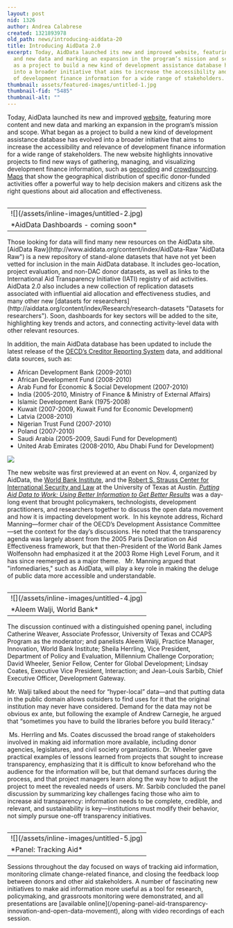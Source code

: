 ```yaml
---
layout: post
nid: 1326
author: Andrea Calabrese
created: 1321893978
old_path: news/introducing-aiddata-20
title: Introducing AidData 2.0
excerpt: Today, AidData launched its new and improved website, featuring more content
  and new data and marking an expansion in the program’s mission and scope. What began
  as a project to build a new kind of development assistance database has evolved
  into a broader initiative that aims to increase the accessibility and relevance
  of development finance information for a wide range of stakeholders.
thumbnail: assets/featured-images/untitled-1.jpg
thumbnail-fid: "5485"
thumbnail-alt: ""
---
```


Today, AidData launched its new and improved [website](http://www.aiddata.org "AidData Portal"), featuring more content and new data and marking an expansion in the program’s mission and scope. What began as a project to build a new kind of development assistance database has evolved into a broader initiative that aims to increase the accessibility and relevance of development finance information for a wide range of stakeholders. The new website highlights innovative projects to find new ways of gathering, managing, and visualizing development finance information, such as [geocoding](http://www.aiddata.org/content/index/Services/geocoding "Geocoding") and [crowdsourcing](http://www.aiddata.org/content/index/Initiatives/uganda-crowdsourcing "Crowdsourcing"). [Maps](http://www.aiddata.org/content/index/Maps) that show the geographical distribution of specific donor-funded activities offer a powerful way to help decision makers and citizens ask the right questions about aid allocation and effectiveness.

<table align="left" border="0"><tbody><tr><td>![](/assets/inline-images/untitled-2.jpg)</td></tr><tr><td>*AidData Dashboards - coming soon*</td></tr></tbody></table>Those looking for data will find many new resources on the AidData site. [AidData Raw](http://www.aiddata.org/content/index/AidData-Raw "AidData Raw") is a new repository of stand-alone datasets that have not yet been vetted for inclusion in the main AidData database. It includes geo-location, project evaluation, and non-DAC donor datasets, as well as links to the International Aid Transparency Initiative (IATI) registry of aid activities. AidData 2.0 also includes a new collection of replication datasets associated with influential aid allocation and effectiveness studies, and many other new [datasets for researchers](http://aiddata.org/content/index/Research/research-datasets "Datasets for researchers"). Soon, dashboards for key sectors will be added to the site, highlighting key trends and actors, and connecting activity-level data with other relevant resources.

In addition, the main AidData database has been updated to include the latest release of the [OECD’s Creditor Reporting System](http://stats.oecd.org/Index.aspx?DatasetCode=CRSNEW "OECD's Creditor Reporting System") data, and additional data sources, such as:

- African Development Bank (2009-2010)
- African Development Fund (2008-2010)
- Arab Fund for Economic & Social Development (2007-2010)
- India (2005-2010, Ministry of Finance & Ministry of External Affairs)
- Islamic Development Bank (1975-2008)
- Kuwait (2007-2009, Kuwait Fund for Economic Development)
- Latvia (2008-2010)
- Nigerian Trust Fund (2007-2010)
- Poland (2007-2010)
- Saudi Arabia (2005-2009, Saudi Fund for Development)
- United Arab Emirates (2008-2010, Abu Dhabi Fund for Development)

![](/assets/inline-images/untitled-3.jpg)

The new website was first previewed at an event on Nov. 4, organized by AidData, the [World Bank Institute](http://wbi.worldbank.org/ "World Bank Institute"), and the [Robert S. Strauss Center for International Security and Law](http://ccaps.strausscenter.org/ "CCAPS") at the University of Texas at Austin. *[Putting Aid Data to Work: Using Better Information to Get Better Results](http://www.aiddata.org/content/index/about/events)* was a day-long event that brought policymakers, technologists, development practitioners, and researchers together to discuss the open data movement and how it is impacting development work.  In his keynote address, Richard Manning—former chair of the OECD’s Development Assistance Committee—set the context for the day’s discussions. He noted that the transparency agenda was largely absent from the 2005 Paris Declaration on Aid Effectiveness framework, but that then-President of the World Bank James Wolfensohn had emphasized it at the 2003 Rome High Level Forum, and it has since reemerged as a major theme.   Mr. Manning argued that "infomediaries," such as AidData, will play a key role in making the deluge of public data more accessible and understandable.

<table align="left" border="0"><tbody><tr><td>![](/assets/inline-images/untitled-4.jpg)</td></tr><tr><td>*Aleem Walji, World Bank*</td></tr></tbody></table>The discussion continued with a distinguished opening panel, including Catherine Weaver, Associate Professor, University of Texas and CCAPS Program as the moderator; and panelists Aleem Walji, Practice Manager, Innovation, World Bank Institute; Sheila Herrling, Vice President, Department of Policy and Evaluation, Millennium Challenge Corporation; David Wheeler, Senior Fellow, Center for Global Development; Lindsay Coates, Executive Vice President, Interaction; and Jean-Louis Sarbib, Chief Executive Officer, Development Gateway.

Mr. Walji talked about the need for “hyper-local” data—and that putting data in the public domain allows outsiders to find uses for it that the original institution may never have considered. Demand for the data may not be obvious ex ante, but following the example of Andrew Carnegie, he argued that “sometimes you have to build the libraries before you build literacy.”

 Ms. Herrling and Ms. Coates discussed the broad range of stakeholders involved in making aid information more available, including donor agencies, legislatures, and civil society organizations. Dr. Wheeler gave practical examples of lessons learned from projects that sought to increase transparency, emphasizing that it is difficult to know beforehand who the audience for the information will be, but that demand surfaces during the process, and that project managers learn along the way how to adjust the project to meet the revealed needs of users. Mr. Sarbib concluded the panel discussion by summarizing key challenges facing those who aim to increase aid transparency: information needs to be complete, credible, and relevant, and sustainability is key—institutions must modify their behavior, not simply pursue one-off transparency initiatives.

<table align="left" border="0"><tbody><tr><td>![](/assets/inline-images/untitled-5.jpg)</td></tr><tr><td>*Panel: Tracking Aid*</td></tr></tbody></table>Sessions throughout the day focused on ways of tracking aid information, monitoring climate change-related finance, and closing the feedback loop between donors and other aid stakeholders. A number of fascinating new initiatives to make aid information more useful as a tool for research, policymaking, and grassroots monitoring were demonstrated, and all presentations are [available online](/opening-panel-aid-transparency-innovation-and-open-data-movement), along with video recordings of each session. 


